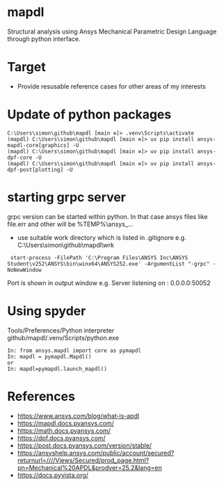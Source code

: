 # mapdl
Structural analysis using Ansys Mechanical Parametric Design Language through python interface.

# Target
 * Provide resusable reference cases for other areas of my interests

# Update of python packages
```
C:\Users\simon\github\mapdl [main ≡]> .venv\Scripts\activate
(mapdl) C:\Users\simon\github\mapdl [main ≡]> uv pip install ansys-mapdl-core[graphics] -U
(mapdl) C:\Users\simon\github\mapdl [main ≡]> uv pip install ansys-dpf-core -U
(mapdl) C:\Users\simon\github\mapdl [main ≡]> uv pip install ansys-dpf-post[plotting] -U
```
# starting grpc server
grpc version can be started within python. In that case ansys files like file.err and other will be %TEMP%\ansys_...
 * use suitable work directory which is listed in .gitignore e.g. C:\Users\simon\github\mapdl\wrk
```
 start-process -FilePath 'C:\Program Files\ANSYS Inc\ANSYS Student\v252\ANSYS\bin\winx64\ANSYS252.exe' -ArgumentList "-grpc" -NoNewWindow
```
Port is shown in output window e.g. Server listening on : 0.0.0.0:50052

# Using spyder
Tools/Preferences/Python interpreter github/mapdl/.venv/Scripts/python.exe
```
In: from ansys.mapdl import core as pymapdl
In: mapdl = pymapdl.Mapdl()
or
In: mapdl=pymapdl.launch_mapdl()
```

# References
 * https://www.ansys.com/blog/what-is-apdl
 * https://mapdl.docs.pyansys.com/
 * https://math.docs.pyansys.com/
 * https://dpf.docs.pyansys.com/
 * https://post.docs.pyansys.com/version/stable/
 * https://ansyshelp.ansys.com/public/account/secured?returnurl=////Views/Secured/prod_page.html?pn=Mechanical%20APDL&prodver=25.2&lang=en
 * https://docs.pyvista.org/
